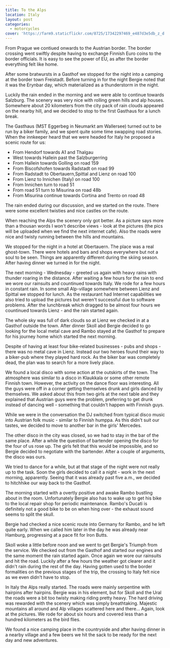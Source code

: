 ```yaml
---
title: To the Alps
location: Italy
layout: post
categories:
  - motorcycles
cover: 'https://farm9.staticflickr.com/8725/17342297469_e487d3e5db_z_d.jpg'
---
```

From Prague we contiued onwards to the Austrian border. The border crossing went swiftly despite having to exchange Finnish Euro coins to the border officials. It is easy to see the power of EU, as after the border everything felt like home.

After some bratwursts in a Gasthof we stopped for the night into a camping at the border town Freistadt. Before turning in for the night Bergie noted that it was the Erynbar day, which materialized as a thunderstorm in the night.

Luckily the rain ended in the morning and we were able to continue towards Salzburg. The scenery was very nice with rolling green hills and alp houses. Somewhere about 20 kilometers from the city pack of rain clouds appeared on the nearby hill, and we decided to stop to the first Gasthaus for a lunch break.

The Gasthaus (MST Eggerbeg in Neumarkt am Wallersee) turned out to be run by a biker family, and we spent quite some time swapping road stories. When the innkeeper heard that we were headed for Italy he proposed a scenic route for us:

* From Hendorf towards A1 and Thalgau
* West towards Hallein past the Salzburgerring
* From Hallein towards Golling on road 159
* From Biscofshofen towards Radstadt on road 99
* From Radstadt to Obertauern,Spittal and Lienz on road 100
* From Lienz to Innichen (Italy) on road 100
* From Innichen turn to road 51
* From road 51 turn to Misurina on road 48b
* From Misurina continue towards Cortina and Trento on road 48

The rain ended during our discussion, and we started on the route. There were some excellent twisties and nice castles on the route.

When reaching the Alps the scenery only got better. As a picture says more than a thousan words I won't describe views - look at the pictures (the pics will be uploaded when we find the next internet cafe). Also the roads were nice and twisty running between the hills and mountains.

We stopped for the night in a hotel at Obertauern. The place was a real ghost-town. There were hotels and bars and shops everywhere but not a soul to be seen. Things are apparently different during the skiing season. After having dinner we turned in for the night.

The next morning - Wednesday - greeted us again with heavy rains with thunder roaring in the distance. After waiting a few hours for the rain to end we wore our rainsuits and countinued towards Italy. We rode for a few hours in constant rain. In some small Alp-village somewhere between Lienz and Spittal we stopped for lunch. As the restaurant had Internet capabilities we also tried to upload the pictures but weren't successful due to software problems. After the lunchbreak which dragged to be almost four hours we countinued towards Lienz - and the rain started again.

The whole sky was full of dark clouds so at Lienz we checked in at a Gasthof outside the town. After dinner Skoll abd Bergie decided to go looking for the local metal cave and Rambo stayed at the Gasthof to prepare for his journey home which started the next morning.

Despite of having at least four bike-related businesses - pubs and shops - there was no metal cave in Lienz. Instead our two heroes found their way to a biker-pub where they played hard rock. As the biker bar was completely dead, the plan was to search for a more lively place.

We found a local disco with some action at the outskirts of the town. The atmosphere was similar to a disco in Klaukkala or some other remote Finnish town. However, the activity on the dance floor was interesting. All the guys were off in a corner getting themselves drunk and girls danced by themselves. We asked about this from two girls at the next table and they explained that Austrian guys were the problem, preferring to get drunk instead of dancing well - something that couldn't happen with Finnish guys.

While we were in the conversation the DJ switched from typical disco music into Austrian folk music - similar to Finnish humppa. As this didn't suit our tastes, we decided to move to another bar in the girls' Mercedes.

The other disco in the city was closed, so we had to stay in the bar of the same place. After a while the question of bartender opening the disco for the four of us rose up. The girls felt that this would be impossible, and so Bergie decided to negotiate with the bartender. After a couple of arguments, the disco was ours.

We tried to dance for a while, but at that stage of the night were not really up to the task. Soon the girls decided to call it a night - work in the next morning, apparently. Seeing that it was already past five a.m., we decided to hitchhike our way back to the Gasthof.

The morning started with a overtly positive and awake Rambo bustling about in the room. Unfortunately Bergie also has to wake up to get his bike to the local repair shop for periodic maintenance. Rambo's Ducati is definitely not a good bike to be on when hing over - the exhaust sound seems to split the skull.

Bergie had checked a nice scenic route into Germany for Rambo, and he left quite early. When we called him later in the day he was already near Hamburg, progressing at a pace fit for Iron Butts.

Skoll woke a little before noon and we went to get Bergie's Triumph from the service. We checked out from the Gasthof and started our engines and the same moment the rain started again. Once again we wore our rainsuits and hit the road. Luckily after a few hours the weather got clearer and it didn't rain during the rest of the day. Having gotten used to the border formalities on the previous stages of the trip, the crossing to Italy felt nice as we even didn't have to stop.

In Italy the Alps really started. The roads were mainly serpentine with hairpins after hairpins. Bergie was in his element, but for Skoll and the Ural the roads were a bit too twisty making riding pretty heavy. The hard driving was rewarded with the scenery which was simply breathtaking. Majestic mountains all around and Alp villages scattered here and there... Again, look at the pictures. We rode for about six hours and covered less than a hundred kilometers as the bird flies.

We found a nice camping place in the countryside and after having dinner in a nearby village and a few beers we hit the sack to be ready for the next day and new adventures.
